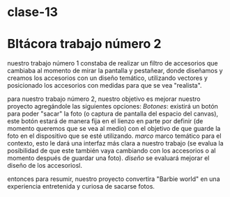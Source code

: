 # clase-13

# BItácora trabajo número 2

nuestro trabajo número 1 constaba de realizar un filtro de accesorios que cambiaba al momento de mirar la pantalla y pestañear,
donde diseñamos y creamos los accesorios con un diseño temático, utilizando vectores y posicionado los accesorios con medidas para que se vea "realista".

para nuestro trabajo número 2, nuestro objetivo es mejorar nuestro proyecto agregándole las siguientes opciones:
*Botones*: existirá un botón para poder "sacar" la foto (o captura de pantalla del espacio del canvas), este botón estará de manera fija en el lienzo en parte por definir (de momento queremos que se vea al medio) con el objetivo de que guarde la foto en el dispositivo que se esté utilizando.
*marco* marco temático para el contexto, esto le dará una interfaz más clara  a nuestro trabajo (se evalua la posibilidad de que este también vaya cambiando con los accesorios o al momento después de guardar una foto).
*diseño* se evaluará mejorar el diseño de los accesoriosl. 

entonces para resumir, nuestro proyecto convertira "Barbie world" en una experiencia entretenida y curiosa de sacarse fotos. 


